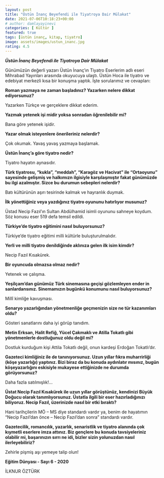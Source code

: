```yaml
---
layout: post
title: "Üstün İnanç Beyefendi ile Tiyatroya Dair Mülakat"
date: 2021-07-06T10:18:23+00:00
# author: damlayayinevi
categories: [ Kültür ]
featured: true
tags: [üstün inanç, kitap, tiyatro]
image: assets/images/ustun_inanc.jpg
rating: 4.5
---
```


***Üstün İnanç Beyefendi ile Tiyatroya Dair Mülakat***

Günümüzün değerli yazarı Üstün İnanç’ın Tiyatro Eserlerim adlı eseri Mihrabad Yayınları arasında okuyucuya ulaştı. Üstün Hoca ile tiyatro ve edebiyat merkezli kısa bir konuşma yaptık. İşte sorularımız ve cevapları:

**Roman yazmaya ne zaman başladınız? Yazarken nelere dikkat ediyorsunuz?**

 Yazarken Türkçe ve gerçeklere dikkat ederim.

**Yazmak yetenek işi midir yoksa sonradan öğrenilebilir mi?**

Bana göre yetenek işidir.

**Yazar olmak isteyenlere önerileriniz nelerdir?**

Çok okumak. Yavaş yavaş yazmaya başlamak.

**Üstün İnanç’a göre tiyatro nedir?**

Tiyatro hayatın aynasıdır.

**Türk tiyatrosu, “kukla”, “meddah”, “Karagöz ve Hacivat” ile “Ortaoyunu” sayesinde gelişmiş ve halkımızn ilgisiyle karşılaşmıştır fakat günümüzde bu ilgi azalmıştır. Sizce bu durumun sebepleri nelerdir?**

Batı kültürünün aşırı tesirinde kalmak ve hayranlık duymak.

**İlk yönettiğiniz veya yazdığınız tiyatro oyununu hatırlıyor musunuz?**

Üstad Necip Fazıl’ın Sultan Abdülhamid isimli oyununu sahneye koydum. Söz konusu eser 519 defa temsil edildi.

**Türkiye’de tiyatro eğitimini nasıl buluyorsunuz?**

Türkiye’de tiyatro eğitimi milli kültürle buluşturulmalıdır.

**Yerli ve milli tiyatro denildiğinde aklınıza gelen ilk isim kimdir?**

Necip Fazıl Kısakürek.

**Bir oyuncuda olmazsa olmaz nedir?**

Yetenek ve çalışma.

**Yeşilçam’dan günümüz Türk sinemasına geçişi gözlemleyen ender in sanlardansınız. Sinemamızın bugünkü konumunu nasıl buluyorsunuz?**

Millî kimliğe kavuşması.

**Senaryo yazarlığından yönetmenliğe geçmenizin size ne tür kazanımları oldu?**

Gösteri sanatlarını daha iyi görüp tanıdım.

**Metin Erksan, Halit Refiğ, Yücel Çakmaklı ve Atilla Tokatlı gibi yönetmenlerle dostluğunuz oldu değil mi?**

Dostluk kurduğum kişi Attila Tokatlı değil, onun kardeşi Erdoğan Tokatlı’dır.

**Gazeteci kimliğiniz ile de tanınıyorsunuz. Uzun yıllar fıkra muharrirliği (köşe yazarlığı) yaptınız. Bizi biraz da bu konuda aydınlatır mısınız, bugün köşeyazarlığını eskisiyle mukayese ettiğinizde ne durumda görüyorsunuz?**

Daha fazla satılmışlık!…

**Üstat Necip Fazıl Kısakürek ile uzun yıllar görüştünüz, kendinizi Büyük Doğucu olarak tanımlıyorsunuz. Üstatla ilgili bir eser hazırladığınızı biliyoruz. Necip Fazıl, üzerinizde nasıl bir etki bıraktı?**

Hani tarihçilerin MÖ – MS diye standardı vardır ya, benim de hayatımın “Necip Fazıl’dan önce – Necip Fazıl’dan sonra” standardı vardır.

**Gazetecilik, romancılık, yazarlık, senaristlik ve tiyatro alanında çok kıymetli eserlere imza attınız. Biz gençlere bu konuda tavsiyeleriniz olabilir mi, başarınızın sırrı ne idi, bizler sizin yolunuzdan nasıl ilerleyebiliriz?**

Zehirle pişmiş aşı yemeye talip olun!


**Eğitim Dünyası - Sayı 6 - 2020**

İLKNUR ÖZTÜRK
